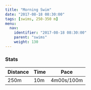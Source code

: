```yaml
---
title: "Morning Swim"
date: "2017-08-18 08:30:00"
tags: [swims, 250-350 m]
menu:
  nav:
    identifier: "2017-08-18 08:30:00"
    parent: "swims"
    weight: 130
---
```


### Stats

| Distance | Time | Pace |
|----------|------|------|
|250m|10m|4m00s/100m|
